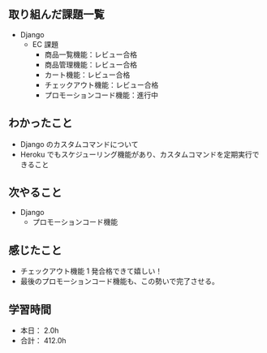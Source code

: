 ## 取り組んだ課題一覧

- Django
  - EC 課題
    - 商品一覧機能：レビュー合格
    - 商品管理機能：レビュー合格
    - カート機能：レビュー合格
    - チェックアウト機能：レビュー合格
    - プロモーションコード機能：進行中

## わかったこと

- Django のカスタムコマンドについて
- Heroku でもスケジューリング機能があり、カスタムコマンドを定期実行できること

## 次やること

- Django
  - プロモーションコード機能

## 感じたこと

- チェックアウト機能 1 発合格できて嬉しい！
- 最後のプロモーションコード機能も、この勢いで完了させる。

## 学習時間

- 本日： 2.0h
- 合計： 412.0h
